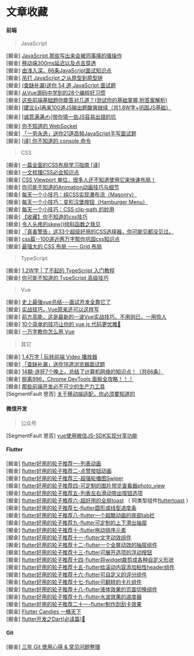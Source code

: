 # 文章收藏

#### 前端

> JavaScript  

[掘金] [JavaScript 那些写出来会被同事揍的骚操作](https://juejin.im/post/5e044eb5f265da33b50748c8)  
[掘金] [移动端300ms延迟以及点击穿透](https://juejin.im/post/5f14665bf265da22a9247820)  
[掘金] [由浅入深，66条JavaScript面试知识点](https://juejin.im/post/5ef8377f6fb9a07e693a6061)  
[掘金] [吊打 JavaScript 之从原型到原型链](https://juejin.im/entry/5e5bb025f265da576d60aacd)  
[掘金] [(查缺补漏)送你 54 道 JavaScript 面试题](https://juejin.im/post/5f1412ad6fb9a07e944eff6b)  
[掘金] [从Vue源码中学到的28个编程好习惯](https://juejin.im/post/5f1650ae5188252e884e8ed0)  
[掘金] [这些前端基础题你能答对几道？(测试你的基础掌握,附答案解析)](https://juejin.im/post/5ee03947e51d457889262921)  
[掘金] [[建议👍]再来100道JS输出题酸爽继续（共1.8W字+巩固JS基础）](https://juejin.im/post/5efb4ca5f265da23016c5c80)  
[掘金] [[诚意满满✍]带你填一些JS容易出错的坑](https://juejin.im/post/5f0884c9e51d453462004fae)  
[掘金] [你不知道的 WebSocket](https://juejin.im/post/5f1ef215e51d453473206df6)  
[掘金] [「一劳永逸」送你21道高频JavaScript手写面试题](https://juejin.im/post/6855129007852093453)  
[掘金] [[译] 你不知道的 console 命令](https://juejin.im/post/6844903718677118990)  

> CSS

[掘金] [一篇全面的CSS布局学习指南 [译]](https://juejin.im/post/5b3b56a1e51d4519646204bb)  
[掘金] [一文梳理CSS必会知识点](https://juejin.im/post/5f1566ace51d45348d3a1770)  
[掘金] [CSS Viewport 单位，很多人还不知道使用它来快速布局！](https://juejin.im/post/5efd21f2f265da2307399020)  
[掘金] [你可能不知道的Animation动画技巧与细节](https://juejin.im/post/5f14f824e51d45348675e833)  
[掘金] [每天一个小技巧：纯CSS实现瀑布流（Masonry）](https://juejin.im/post/5f02bede6fb9a07e876715cb)  
[掘金] [每天一个小技巧：变形汉堡按钮（Hamburger Menu）](https://juejin.im/post/5f043b886fb9a07e9b1ab409)  
[掘金] [每天一个小技巧：CSS clip-path 的妙用](https://juejin.im/post/5f151aaef265da22aa0f1091)  
[掘金] [【收藏】你不知道的css技巧](https://juejin.im/post/5ed3c27ee51d455f9a6368c9)  
[掘金] [令人头疼的skew()倾斜函数之我见](https://juejin.im/post/5f15a14ae51d453470306f76)  
[掘金] [『真香警告』这33个超级好用的CSS选择器，你可能见都没见过。](https://juejin.im/post/5f0c08dd5188252e7f774b02)  
[掘金] [css篇--100道近两万字帮你巩固css知识点](https://juejin.im/post/5ee0cf335188254ec9505381)  
[掘金] [最强大的 CSS 布局 —— Grid 布局](https://juejin.im/post/5f1e70315188252e937c088b)  

> TypeScript

[掘金] [1.2W字 | 了不起的 TypeScript 入门教程](https://juejin.im/post/5edd8ad8f265da76fc45362c)  
[掘金] [你可能不知道的 TypeScript 高级技巧](https://juejin.im/post/5e10a7f65188253a8d3ea3db)  

> Vue  

[掘金] [史上最强vue总结---面试开发全靠它了](https://juejin.im/post/5f0dab7df265da22cc286e70)  
[掘金] [实战技巧，Vue原来还可以这样写](https://juejin.im/post/5eef7799f265da02cd3b82fe)  
[掘金] [前方高能，这是最新的一波Vue实战技巧，不用则已，一用惊人](https://juejin.im/post/5ef6d1325188252e75366ab5)  
[掘金] [10个简单的技巧让你的 vue.js 代码更优雅🍊](https://juejin.im/post/5f18f3346fb9a07eb417d2d2)  
[掘金] [一万字教你怎么用 Vue](https://juejin.im/post/5f1a8bbee51d45346e6b6b29)  

> 其它

[掘金] [1.4万字 | 玩转前端 Video 播放器](https://juejin.im/post/5f0e52fe518825742109d9ee)  
[掘金] [「查缺补漏」送你18道浏览器面试题](https://juejin.im/post/5f184aade51d4534aa4ad7c0)  
[掘金] [14期-连肝7个晚上，总结了计算机网络的知识点！（共66条）](https://juejin.im/post/5ee27de06fb9a047f7131eb2)  
[掘金] [脱离996，Chrome DevTools 面板全攻略！！！](https://juejin.im/post/5f1542e16fb9a07e6f7b80fe)  
[掘金] [那些前端开发必不可少的生产力工具](https://juejin.im/post/5f1f8f7b5188252e65443f9c)  
[SegmentFault 思否] [关于移动端适配，你必须要知道的](https://segmentfault.com/a/1190000019207842)  

#### 微信开发

> 公众号  

[SegmentFault 思否] [vue使用微信JS-SDK实现分享功能](https://segmentfault.com/a/1190000020163797)  

#### Flutter

[掘金] [flutter好用的轮子推荐一-列表动画](https://juejin.im/post/5db3cd29518825645a5ba1f3)  
[掘金] [flutter好用的轮子推荐二-点赞按钮动画](https://juejin.im/post/5db4f54bf265da4d02625c17)  
[掘金] [flutter好用的轮子推荐三-超强轮播图Swiper](https://juejin.im/post/5db51d6af265da4cf022ca36)  
[掘金] [flutter好用的轮子推荐四-可定制的图片预览查看器photo_view](https://juejin.im/post/5db6ea5051882509ba7c3735)  
[掘金] [flutter好用的轮子推荐五-列表左右滑动带出按钮选项](https://juejin.im/post/5db8df97e51d4546996304f3)  
[掘金] [flutter好用的轮子推荐六-超好用的全局toast](https://juejin.im/post/5dba3beff265da4cff701af7) （ 同类型组件[fluttertoast](https://pub.flutter-io.cn/packages/fluttertoast) ）  
[掘金] [flutter好用的轮子推荐七-flutter圆形或线型进度条](https://juejin.im/post/5dbfc1e16fb9a020827db765)  
[掘金] [flutter好用的轮子推荐八-flutter一个超酷动画的底部tab栏](https://juejin.im/post/5dc0c52df265da4d5609129e)  
[掘金] [flutter好用的轮子推荐九-flutter可定制的上下滑出抽屉](https://juejin.im/post/5dc28d13f265da4d1c69a5ea)  
[掘金] [flutter好用的轮子推荐十-flutter拖动排序元素](https://juejin.im/post/5dc4c70df265da4d2d1f6c6d)  
[掘金] [flutter好用的轮子推荐十一-flutter文字动效组件](https://juejin.im/post/5dc7ae03f265da4cf210f265)  
[掘金] [flutter好用的轮子推荐十二-flutter一个全屏动效的抽屉组件](https://juejin.im/post/5dca16336fb9a04ab94e1835)  
[掘金] [flutter好用的轮子推荐十三-flutter可展开选项的浮动按钮](https://juejin.im/post/5dcbaa465188256622784353)  
[掘金] [flutter好用的轮子推荐十四-flutter将widget裁剪成各种自定义形状](https://juejin.im/post/5dcd2226e51d45085014b6f8)  
[掘金] [flutter好用的轮子推荐十五-flutter给滚动内容添加粘性header组件](https://juejin.im/post/5dce4a845188254c9479f0af)  
[掘金] [flutter好用的轮子推荐十六-flutter可自定义的评分组件](https://juejin.im/post/5dd1f9eae51d454014386435)  
[掘金] [flutter好用的轮子推荐十七-flutter可翻转的卡片组件](https://juejin.im/post/5dd4f84e5188254e0c036d5f)  
[掘金] [flutter好用的轮子推荐十八-flutter液体效果的页面切换组件](https://juejin.im/post/5ddb54146fb9a07a8f412d62)  
[掘金] [flutter好用的轮子推荐十九-flutter水波效果的进度器](https://juejin.im/post/5dde3194f265da06074f13c6)  
[掘金] [flutter好用的轮子推荐二十一-flutter制作刮刮卡效果](https://juejin.im/post/5df5c48ae51d4558096d5887)  
[掘金] [Flutter Candies 一桶天下](https://juejin.im/post/5d8d5a105188256ec311fa99)  
[掘金] [flutter开发之Dart[必读篇]💯](https://juejin.im/post/5f1c54dff265da22f6164a81)  

#### Git

[掘金] [三年 Git 使用心得 & 常见问题整理](https://juejin.im/post/5ee649ff51882542ea2b5108)  
